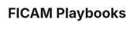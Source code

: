 ---
layout: page
collection: playbooks
title: FICAM Playbooks 
permalink: /playbooks/
sidenav: playbooks
sticky_sidenav: true

subnav:
#   - text: 
#     href: '#'

---